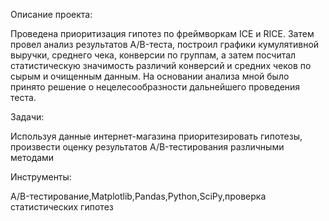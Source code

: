 Описание проекта:

Проведена приоритизация гипотез по фреймворкам ICE и RICE. Затем провел анализ
результатов A/B-теста, построил графики кумулятивной выручки, среднего чека,
конверсии по группам, а затем посчитал статистическую значимость различий конверсий
и средних чеков по сырым и очищенным данным. На основании анализа мной было
принято решение о нецелесообразности дальнейшего проведения теста.

Задачи:

Используя данные интернет-магазина приоритезировать гипотезы, произвести оценку результатов A/B-тестирования различными методами

Инструменты:

A/B-тестирование,Matplotlib,Pandas,Python,SciPy,проверка статистических гипотез
